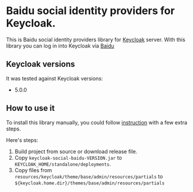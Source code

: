 # Baidu social identity providers for Keycloak.

This is Baidu social identity providers library for [Keycloak](https://www.keycloak.org/) server.
With this library you can log in into Keycloak via [Baidu](https://www.baidu.com)

## Keycloak versions

It was tested against Keycloak versions:
+ 5.0.0

## How to use it

To install this library manually, you could follow [instruction](https://www.keycloak.org/docs/latest/server_development/index.html#registering-provider-implementations) with a few extra steps.

Here's steps:

1. Build project from source or download release file.
2. Copy `keycloak-social-baidu-VERSION.jar` to `KEYCLOAK_HOME/standalone/deployments`.
3. Copy files from `resources/keycloak/theme/base/admin/resources/partials` to `${keycloak.home.dir}/themes/base/admin/resources/partials`

